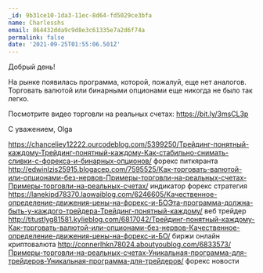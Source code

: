 ```yaml
---
_id: 9b31ce10-1da3-11ec-8d64-fd5029ce3bfa
name: Charlesshs
email: 864432dda9c9d8e3c61335e7a2d6f74a
permalink: false
date: '2021-09-25T01:55:06.501Z'
---
```

Добрый день!

На рынке появилась программа, которой, пожалуй, еще нет аналогов. Торговать валютой или бинарными опционами  еще никогда не было так легко. 

Посмотрите видео торговли на реальных счетах: https://bit.ly/3msCL3p

С уважением, Olga 



 
https://chanceliey12222.ourcodeblog.com/5399250/Трейдинг-понятный-каждому-Трейдинг-понятный-каждому-Как-стабильно-снимать-сливки-с-форекса-и-бинарных-опционов/ форекс питкяранта 
http://edwinlzis25915.blogacep.com/7595525/Как-торговать-валютой-или-опционами-без-нервов-Примеры-торговли-на-реальных-счетах-Примеры-торговли-на-реальных-счетах/ индикатор форекс стратегия 
https://lanekipd78370.laowaiblog.com/6246605/Качественное-определение-движения-цены-на-форекс-и-БОЭта-программа-должна-быть-у-каждого-трейдера-Трейдинг-понятный-каждому/ веб трейдер 
http://titustlyg81581.kylieblog.com/6817042/Трейдинг-понятный-каждому-Как-торговать-валютой-или-опционами-без-нервов-Качественное-определение-движения-цены-на-форекс-и-БО/ биржи онлайн криптовалюта 
http://connerlhkn78024.aboutyoublog.com/6833573/Примеры-торговли-на-реальных-счетах-Уникальная-программа-для-трейдеров-Уникальная-программа-для-трейдеров/ форекс новости
